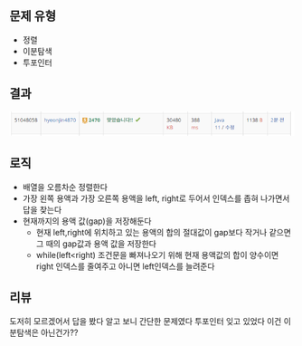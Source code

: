 ## 문제 유형
- 정렬
- 이분탐색
- 투포인터
## 결과
![img.png](img.png)
## 로직
- 배열을 오름차순 정렬한다
- 가장 왼쪽 용액과 가장 오른쪽 용액을 left, right로 두어서 인덱스를 좁혀 나가면서 답을 찾는다
- 현재까지의 용액 값(gap)을 저장해둔다
  - 현재 left,right에 위치하고 있는 용액의 합의 절대값이 gap보다 작거나 같으면 그 때의 gap값과 용액 값을 저장한다
  - while(left<right) 조건문을 빠져나오기 위해 현재 용액값의 합이 양수이면 right 인덱스를 줄여주고 아니면 left인덱스를 늘려준다
## 리뷰
도저히 모르겠어서 답을 봤다
알고 보니 간단한 문제였다 투포인터 잊고 있었다
이건 이분탐색은 아닌건가??
